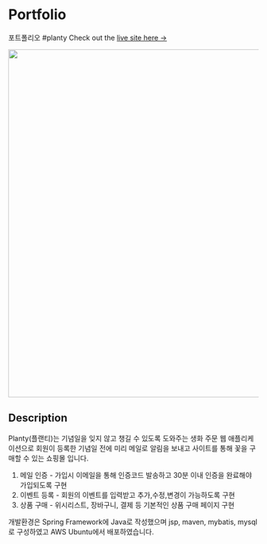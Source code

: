 # Portfolio
포트폴리오 #planty
Check out the [live site here →](http://wwww.naver.com)

<img src="https://user-images.githubusercontent.com/52145267/111436651-9196bb80-8745-11eb-9008-827f61216ce9.gif"  width="700"/>

## Description

Planty(플랜티)는 기념일을 잊지 않고 챙길 수 있도록 도와주는 생화 주문 웹 애플리케이션으로 회원이 등록한 기념일 전에 미리 메일로 알림을 보내고 사이트를 통해 꽃을 구매할 수 있는 
쇼핑몰 입니다. 

1. 메일 인증 - 가입시 이메일을 통해 인증코드 발송하고 30분 이내 인증을 완료해야 가입되도록 구현 
2. 이벤트 등록 - 회원의 이벤트를 입력받고 추가,수정,변경이 가능하도록 구현 
3. 상품 구매 - 위시리스트, 장바구니, 결제 등 기본적인 상품 구매 페이지 구현 

개발환경은 Spring Framework에 Java로 작성했으며 jsp, maven, mybatis, mysql로 구성하였고 AWS Ubuntu에서 배포하였습니다.
